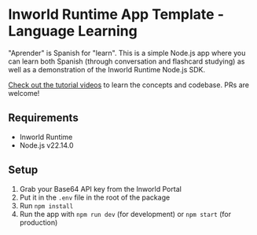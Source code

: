 # Inworld Runtime App Template - Language Learning

"Aprender" is Spanish for "learn". This is a simple Node.js app where you can learn both Spanish (through conversation and flashcard studying) as well as a demonstration of the Inworld Runtime Node.js SDK.

[Check out the tutorial videos](https://www.youtube.com/watch?v=D58lVf55duI&list=PLs_RyYO6XhFvYZO7Y-_0f3_uAhNLpvIBK&index=1) to learn the concepts and codebase. PRs are welcome!

## Requirements

- Inworld Runtime
- Node.js v22.14.0

## Setup

1. Grab your Base64 API key from the Inworld Portal
2. Put it in the `.env` file in the root of the package
3. Run `npm install`
4. Run the app with `npm run dev` (for development) or `npm start` (for production)
